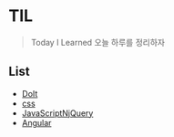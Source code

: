 # TIL

> Today I Learned 오늘 하루를 정리하자


## List


- [DoIt][]
- [css][]
- [JavaScriptNjQuery][]
- [Angular][]

[DoIt]: https://github.com/minw1540/TIL/tree/master/Doit

[css]: https://github.com/minw1540/TIL/tree/master/css

[JavaScriptNjQuery]: https://github.com/minw1540/TIL/tree/master/JavaScriptNjQuery

[Angular]: https://github.com/minw1540/TIL/tree/master/Angular